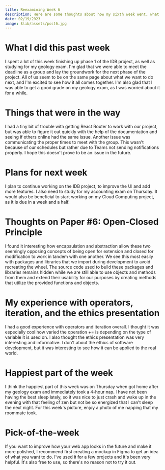 ```yaml
---
title: Reexamining Week 6
description: Here are some thoughts about how my sixth week went, what I'm looking forward to in the future, and some of my favorite things from the week.
date: 02/19/2023
image: $lib/assets/post6.jpg
---
```


# What I did this past week

I spent a lot of this week finishing up phase 1 of the IDB project, as well as studying for my geology exam. I'm glad that we were able to meet the deadline as a group and lay the groundwork for the next phase of the project. All of us seem to be on the same page about what we want to do next, and I'm excited to see how it all comes together. I'm also glad that I was able to get a good grade on my geology exam, as I was worried about it for a while.

# Things that were in the way

I had a tiny bit of trouble with getting React Router to work with our project, but was able to figure it out quickly with the help of the documentation and seeing if others online had the same issue. Another issue was communicating the proper times to meet with the group. This wasn't because of our schedules but rather due to Teams not sending notifications properly. I hope this doesn't prove to be an issue in the future.

# Plans for next week

I plan to continue working on the IDB project, to improve the UI and add more features. I also need to study for my accounting exam on Thursday. It would also be beneficial to start working on my Cloud Computing project, as it is due in a week and a half.

# Thoughts on Paper #6: Open-Closed Principle

I found it interesting how encapsulation and abstraction allow these two seemingly opposing concepts of being open for extension and closed for modification to work in tandem with one another. We see this most easily with packages and libraries that we import during development to avoid recreating the wheel. The source code used to build these packages and libraries remains hidden while we are still able to use objects and methods from them and extend their usability for our purposes by creating methods that utilize the provided functions and objects.

# My experience with operators, iteration, and the ethics presentation

I had a good experience with operators and iteration overall. I thought it was especially cool how varied the operation += is depending on the type of variable it is used on. I also thought the ethics presentation was very interesting and informative. I don't about the ethics of software development, but it was interesting to see how it can be applied to the real world.

# Happiest part of the week

I think the happiest part of this week was on Thursday when got home after my geology exam and immediately took a 4-hour nap. I have not been having the best sleep lately, so it was nice to just crash and wake up in the evening with that feeling of zen but not be so energized that I can't sleep the next night. For this week's picture, enjoy a photo of me napping that my roommate took.

# Pick-of-the-week

If you want to improve how your web app looks in the future and make it more polished, I recommend first creating a mockup in Figma to get an idea of what you want to do. I've used it for a few projects and it's been very helpful. It's also free to use, so there's no reason not to try it out.